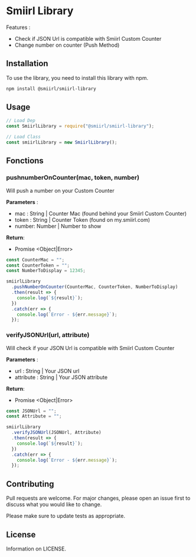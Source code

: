 # Smiirl Library

Features :

- Check if JSON Url is compatible with Smiirl Custom Counter
- Change number on counter (Push Method)

## Installation

To use the library, you need to install this library with npm.

```bash
npm install @smiirl/smiirl-library
```

## Usage

```javascript
// Load Dep
const SmiirlLibrary = require("@smiirl/smiirl-library");

// Load Class
const smiirlLibrary = new SmiirlLibrary();
```

## Fonctions

### pushnumberOnCounter(mac, token, number)

Will push a number on your Custom Counter

**Parameters** :

- mac : String | Counter Mac (found behind your Smiirl Custom Counter)
- token : String | Counter Token (found on my.smiirl.com)
- number: Number | Number to show

**Return**:

- Promise <Object|Error>

```javascript
const CounterMac = "";
const CounterToken = "";
const NumberToDisplay = 12345;

smiirlLibrary
  .pushNumberOnCounter(CounterMac, CounterToken, NumberToDisplay)
  .then(result => {
    console.log(`${result}`);
  })
  .catch(err => {
    console.log(`Error - ${err.message}`);
  });
```

### verifyJSONUrl(url, attribute)

Will check if your JSON Url is compatible with Smiirl Custom Counter

**Parameters** :

- url : String | Your JSON url
- attribute : String | Your JSON attribute

**Return**:

- Promise <Object|Error>

```javascript
const JSONUrl = "";
const Attribute = "";

smiirlLibrary
  .verifyJSONUrl(JSONUrl, Attribute)
  .then(result => {
    console.log(`${result}`);
  })
  .catch(err => {
    console.log(`Error - ${err.message}`);
  });
```

## Contributing

Pull requests are welcome. For major changes, please open an issue first to discuss what you would like to change.

Please make sure to update tests as appropriate.

## License

Information on LICENSE.
